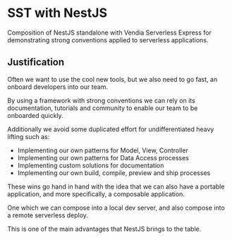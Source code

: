 # SST with NestJS

Composition of NestJS standalone with Vendia Serverless Express for demonstrating strong conventions applied to serverless applications.

## Justification

Often we want to use the cool new tools, but we also need to go fast, an onboard developers into our team.

By using a framework with strong conventions we can rely on its documentation, tutorials and community to enable our team to be onboarded quickly.

Additionally we avoid some duplicated effort for undifferentiated heavy lifting such as:

- Implementing our own patterns for Model, View, Controller
- Implementing our own patterns for Data Access processes
- Implementing custom solutions for documentation
- Implementing our own build, compile, preview and ship processes

These wins go hand in hand with the idea that we can also have a portable application, and more specifically, a composable application.

One which we can compose into a local dev server, and also compose into a remote serverless deploy.

This is one of the main advantages that NestJS brings to the table.
